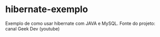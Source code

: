 # hibernate-exemplo
Exemplo de como usar hibernate com JAVA e MySQL. Fonte do projeto: canal Geek Dev (youtube)
